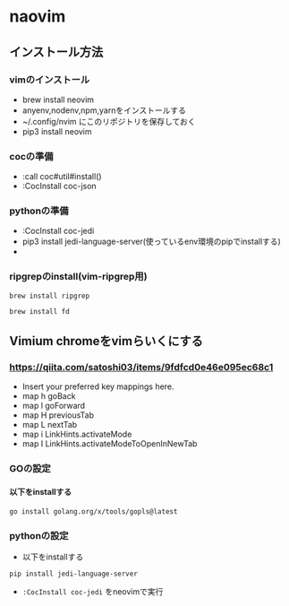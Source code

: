 # naovim

## インストール方法
### vimのインストール
- brew install neovim
- anyenv,nodenv,npm,yarnをインストールする
- ~/.config/nvim にこのリポジトリを保存しておく
- pip3 install neovim

### cocの準備
- :call coc#util#install()
- :CocInstall coc-json

### pythonの準備
- :CocInstall coc-jedi
- pip3 install jedi-language-server(使っているenv環境のpipでinstallする)
- 
### ripgrepのinstall(vim-ripgrep用)
```
brew install ripgrep
```

```
brew install fd
```



## Vimium chromeをvimらいくにする
### https://qiita.com/satoshi03/items/9fdfcd0e46e095ec68c1
- Insert your preferred key mappings here.
- map h goBack
- map l goForward
- map H previousTab
- map L nextTab
- map i LinkHints.activateMode
- map I LinkHints.activateModeToOpenInNewTab




### GOの設定

#### 以下をinstallする
```
go install golang.org/x/tools/gopls@latest
```


### pythonの設定
- 以下をinstallする
```
pip install jedi-language-server
```

- `:CocInstall coc-jedi` をneovimで実行
